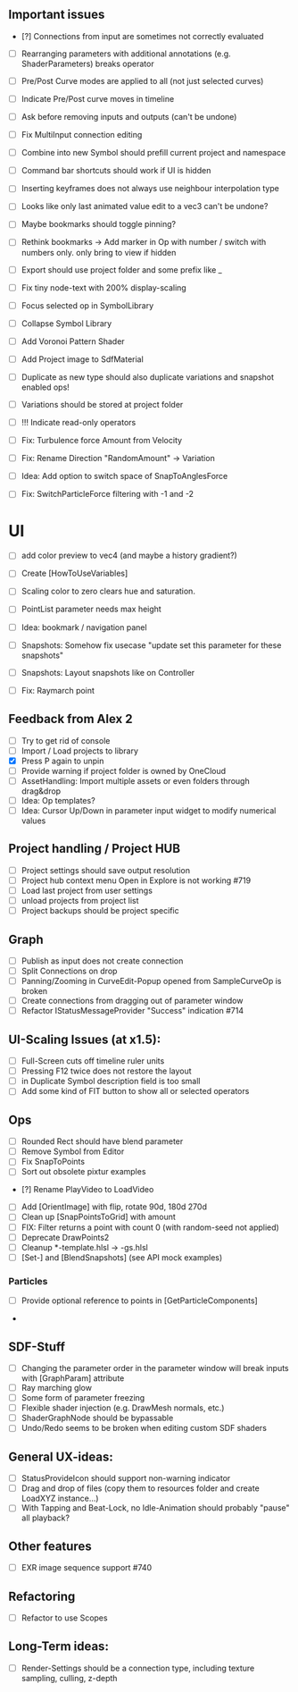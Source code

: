 ## Important issues

- [?] Connections from input are sometimes not correctly evaluated 
- [ ] Rearranging parameters with additional annotations (e.g. ShaderParameters) breaks operator 
- [ ] Pre/Post Curve modes are applied to all (not just selected curves)
- [ ] Indicate Pre/Post curve moves in timeline

- [ ] Ask before removing inputs and outputs (can't be undone)
- [ ] Fix MultiInput connection editing
- [ ] Combine into new Symbol should prefill current project and namespace
- [ ] Command bar shortcuts should work if UI is hidden
- [ ] Inserting keyframes does not always use neighbour interpolation type
- [ ] Looks like only last animated value edit to a vec3 can't be undone?
- [ ] Maybe bookmarks should toggle pinning?
- [ ] Rethink bookmarks -> Add marker in Op with number / switch with numbers only. only bring to view if hidden
- [ ] Export should use project folder and some prefix like _
- [ ] Fix tiny node-text with 200% display-scaling
- [ ] Focus selected op in SymbolLibrary
- [ ] Collapse Symbol Library
- [ ] Add Voronoi Pattern Shader
- [ ] Add Project image to SdfMaterial
- [ ] Duplicate as new type should also duplicate variations and snapshot enabled ops!
- [ ] Variations should be stored at project folder
- [ ] !!! Indicate read-only operators

- [ ] Fix: Turbulence force Amount from Velocity
- [ ] Fix: Rename Direction "RandomAmount" -> Variation
- [ ] Idea: Add option to switch space of SnapToAnglesForce 
- [ ] Fix: SwitchParticleForce filtering with -1 and -2

# UI
- [ ] add color preview to vec4 (and maybe a history gradient?)
- [ ] Create [HowToUseVariables]
- [ ] Scaling color to zero clears hue and saturation.
- [ ] PointList parameter needs max height

- [ ] Idea: bookmark / navigation panel
- [ ] Snapshots: Somehow fix usecase "update set this parameter for these snapshots"
- [ ] Snapshots: Layout snapshots like on Controller
- [ ] Fix: Raymarch point

## Feedback from Alex 2
- [ ] Try to get rid of console
- [ ] Import / Load projects to library 
- [x] Press P again to unpin
- [ ] Provide warning if project folder is owned by OneCloud
- [ ] AssetHandling: Import multiple assets or even folders through drag&drop
- [ ] Idea: Op templates?
- [ ] Idea: Cursor Up/Down in parameter input widget to modify numerical values

## Project handling / Project HUB

- [ ] Project settings should save output resolution
- [ ] Project hub context menu Open in Explore is not working #719
- [ ] Load last project from user settings
- [ ] unload projects from project list
- [ ] Project backups should be project specific

## Graph

- [ ] Publish as input does not create connection
- [ ] Split Connections on drop
- [ ] Panning/Zooming in CurveEdit-Popup opened from SampleCurveOp is broken 
- [ ] Create connections from dragging out of parameter window
- [ ] Refactor IStatusMessageProvider "Success" indication #714

## UI-Scaling Issues (at x1.5):

- [ ] Full-Screen cuts off timeline ruler units
- [ ] Pressing F12 twice does not restore the layout
- [ ] in Duplicate Symbol description field is too small
- [ ] Add some kind of FIT button to show all or selected operators 

## Ops

- [ ] Rounded Rect should have blend parameter
- [ ] Remove Symbol from Editor
- [ ] Fix SnapToPoints
- [ ] Sort out obsolete pixtur examples
- [?] Rename PlayVideo to LoadVideo
- [ ] Add [OrientImage] with flip, rotate 90d, 180d 270d
- [ ] Clean up [SnapPointsToGrid] with amount
- [ ] FIX: Filter returns a point with count 0 (with random-seed not applied)
- [ ] Deprecate DrawPoints2
- [ ] Cleanup *-template.hlsl -> -gs.hlsl
- [ ] [Set-] and [BlendSnapshots] (see API mock examples)
    
### Particles
- [ ] Provide optional reference to points in [GetParticleComponents]
- 
## SDF-Stuff

- [ ] Changing the parameter order in the parameter window will break inputs with [GraphParam] attribute
- [ ] Ray marching glow
- [ ] Some form of parameter freezing
- [ ] Flexible shader injection (e.g. DrawMesh normals, etc.)
- [ ] ShaderGraphNode should be bypassable
- [ ] Undo/Redo seems to be broken when editing custom SDF shaders

## General UX-ideas:

- [ ] StatusProvideIcon should support non-warning indicator
- [ ] Drag and drop of files (copy them to resources folder and create LoadXYZ instance...)
- [ ] With Tapping and Beat-Lock, no Idle-Animation should probably "pause" all playback?
 
## Other features

- [ ] EXR image sequence support #740

## Refactoring
- [ ] Refactor to use Scopes

## Long-Term ideas:
- [ ] Render-Settings should be a connection type, including texture sampling, culling, z-depth